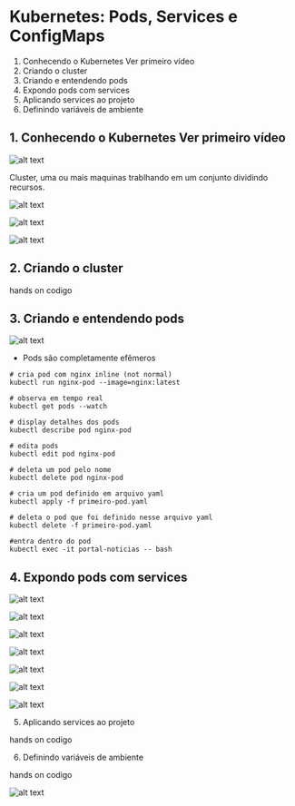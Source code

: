 # Kubernetes: Pods, Services e ConfigMaps

1. Conhecendo o Kubernetes Ver primeiro vídeo
2. Criando o cluster
3. Criando e entendendo pods
4. Expondo pods com services
5. Aplicando services ao projeto
6. Definindo variáveis de ambiente


## 1. Conhecendo o Kubernetes Ver primeiro vídeo

![alt text](image-1.png)

Cluster, uma ou mais maquinas trablhando em um conjunto dividindo recursos.

![alt text](image.png)

![alt text](image-2.png)

![alt text](image-3.png)

## 2. Criando o cluster

hands on codigo

## 3. Criando e entendendo pods

![alt text](image-4.png)

- Pods são completamente efêmeros

``` shell
# cria pod com nginx inline (not normal)
kubectl run nginx-pod --image=nginx:latest

# observa em tempo real
kubectl get pods --watch

# display detalhes dos pods
kubectl describe pod nginx-pod

# edita pods
kubectl edit pod nginx-pod

# deleta um pod pelo nome
kubectl delete pod nginx-pod

# cria um pod definido em arquivo yaml
kubectl apply -f primeiro-pod.yaml 

# deleta o pod que foi definido nesse arquivo yaml
kubectl delete -f primeiro-pod.yaml 

#entra dentro do pod
kubectl exec -it portal-noticias -- bash

```
## 4. Expondo pods com services

![alt text](image-6.png)

![alt text](image-7.png)

![alt text](image-8.png)

![alt text](image-9.png)

![alt text](image-10.png)

![alt text](image-11.png)

![alt text](image-12.png)

5. Aplicando services ao projeto

hands on codigo

6. Definindo variáveis de ambiente

hands on codigo

![alt text](image-13.png)